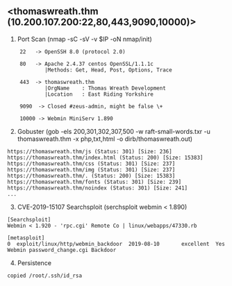 <thomaswreath.thm (10.200.107.200:22,80,443,9090,10000)>
------------------------------------------------------------------------------------------
1. Port Scan (nmap -sC -sV -v $IP -oN nmap/init)
```
	22 	 -> OpenSSH 8.0 (protocol 2.0)

	80 	 -> Apache 2.4.37 centos OpenSSL/1.1.1c
			|Methods: Get, Head, Post, Options, Trace

	443  -> thomaswreath.thm
			|OrgName	: Thomas Wreath Development
			|Location	: East Riding Yorkshire

	9090  -> Closed	#zeus-admin, might be false \+

	10000 -> Webmin MiniServ 1.890
```

2. Gobuster (gob -els 200,301,302,307,500 -w raft-small-words.txr -u thomaswreath.thm -x php,txt,html -o dirb/thomaswreath.out)

```
https://thomaswreath.thm/js (Status: 301) [Size: 236]
https://thomaswreath.thm/index.html (Status: 200) [Size: 15383]
https://thomaswreath.thm/css (Status: 301) [Size: 237]
https://thomaswreath.thm/img (Status: 301) [Size: 237]
https://thomaswreath.thm/. (Status: 200) [Size: 15383]
https://thomaswreath.thm/fonts (Status: 301) [Size: 239]
https://thomaswreath.thm/noindex (Status: 301) [Size: 241]
...
```

3. CVE-2019-15107 <this is da WAE>
Searchsploit (serchsploit webmin < 1.890) 
```
[Searchsploit]
Webmin < 1.920 - 'rpc.cgi' Remote Co | linux/webapps/47330.rb

[metasploit]
0  exploit/linux/http/webmin_backdoor  2019-08-10       excellent  Yes    Webmin password_change.cgi Backdoor
```

4. Persistence 
```
copied /root/.ssh/id_rsa
```